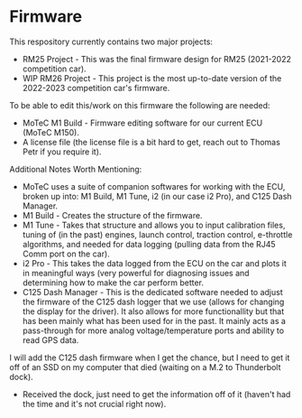 # Firmware

This respository currently contains two major projects:
* RM25 Project - This was the final firmware design for RM25 (2021-2022 competition car).
* WIP RM26 Project - This project is the most up-to-date version of the 2022-2023 competition car's firmware.

To be able to edit this/work on this firmware the following are needed:
* MoTeC M1 Build - Firmware editing software for our current ECU (MoTeC M150).
* A license file (the license file is a bit hard to get, reach out to Thomas Petr if you require it).


Additional Notes Worth Mentioning:
* MoTeC uses a suite of companion softwares for working with the ECU, broken up into: M1 Build, M1 Tune, i2 (in our case i2 Pro), and C125 Dash Manager.
* M1 Build - Creates the structure of the firmware.
* M1 Tune - Takes that structure and allows you to input calibration files, tuning of (in the past) engines, launch control, traction control, e-throttle algorithms, and needed for data logging (pulling data from the RJ45 Comm port on the car).
* i2 Pro - This takes the data logged from the ECU on the car and plots it in meaningful ways (very powerful for diagnosing issues and determining how to make the car perform better.
* C125 Dash Manager - This is the dedicated software needed to adjust the firmware of the C125 dash logger that we use (allows for changing the display for the driver). It also allows for more functionallity but that has been mainly what has been used for in the past. It mainly acts as a pass-through for more analog voltage/temperature ports and ability to read GPS data.

I will add the C125 dash firmware when I get the chance, but I need to get it off of an SSD on my computer that died (waiting on a M.2 to Thunderbolt dock).
* Received the dock, just need to get the information off of it (haven't had the time and it's not crucial right now).




